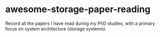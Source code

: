 # awesome-storage-paper-reading
Record all the papers I have read during my PhD studies, with a primary focus on system architecture (storage systems).
